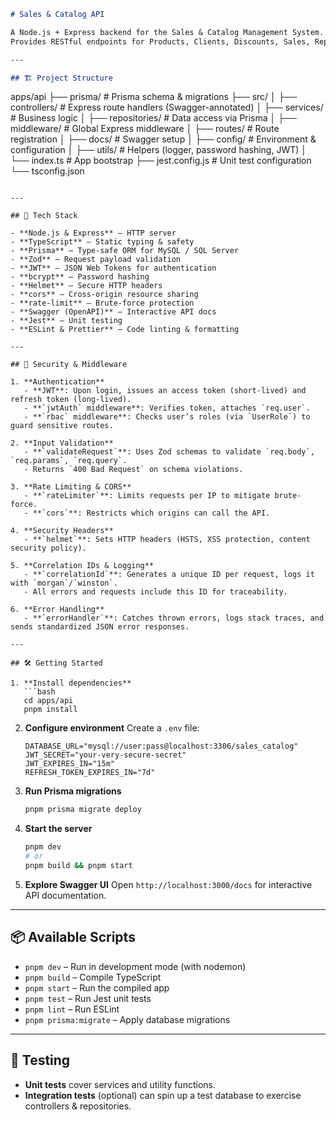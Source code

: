 ```markdown
# Sales & Catalog API

A Node.js + Express backend for the Sales & Catalog Management System.  
Provides RESTful endpoints for Products, Clients, Discounts, Sales, Reports and Authentication. Built with TypeScript, Prisma ORM, and industry-standard security & quality practices.

---

## 🏗️ Project Structure

```

apps/api
├── prisma/                 # Prisma schema & migrations
├── src/
│   ├── controllers/        # Express route handlers (Swagger-annotated)
│   ├── services/           # Business logic
│   ├── repositories/       # Data access via Prisma
│   ├── middleware/         # Global Express middleware
│   ├── routes/             # Route registration
│   ├── docs/               # Swagger setup
│   ├── config/             # Environment & configuration
│   ├── utils/              # Helpers (logger, password hashing, JWT)
│   └── index.ts            # App bootstrap
├── jest.config.js          # Unit test configuration
└── tsconfig.json

````

---

## 🚀 Tech Stack

- **Node.js & Express** – HTTP server  
- **TypeScript** – Static typing & safety  
- **Prisma** – Type-safe ORM for MySQL / SQL Server  
- **Zod** – Request payload validation  
- **JWT** – JSON Web Tokens for authentication  
- **bcrypt** – Password hashing  
- **Helmet** – Secure HTTP headers  
- **cors** – Cross-origin resource sharing  
- **rate-limit** – Brute-force protection  
- **Swagger (OpenAPI)** – Interactive API docs  
- **Jest** – Unit testing  
- **ESLint & Prettier** – Code linting & formatting  

---

## 🔐 Security & Middleware

1. **Authentication**  
   - **JWT**: Upon login, issues an access token (short-lived) and refresh token (long-lived).  
   - **`jwtAuth` middleware**: Verifies token, attaches `req.user`.  
   - **`rbac` middleware**: Checks user’s roles (via `UserRole`) to guard sensitive routes.

2. **Input Validation**  
   - **`validateRequest`**: Uses Zod schemas to validate `req.body`, `req.params`, `req.query`.  
   - Returns `400 Bad Request` on schema violations.

3. **Rate Limiting & CORS**  
   - **`rateLimiter`**: Limits requests per IP to mitigate brute-force.  
   - **`cors`**: Restricts which origins can call the API.

4. **Security Headers**  
   - **`helmet`**: Sets HTTP headers (HSTS, XSS protection, content security policy).

5. **Correlation IDs & Logging**  
   - **`correlationId`**: Generates a unique ID per request, logs it with `morgan`/`winston`.  
   - All errors and requests include this ID for traceability.

6. **Error Handling**  
   - **`errorHandler`**: Catches thrown errors, logs stack traces, and sends standardized JSON error responses.

---

## 🛠️ Getting Started

1. **Install dependencies**  
   ```bash
   cd apps/api
   pnpm install
````

2. **Configure environment**
   Create a `.env` file:

   ```env
   DATABASE_URL="mysql://user:pass@localhost:3306/sales_catalog"
   JWT_SECRET="your-very-secure-secret"
   JWT_EXPIRES_IN="15m"
   REFRESH_TOKEN_EXPIRES_IN="7d"
   ```

3. **Run Prisma migrations**

   ```bash
   pnpm prisma migrate deploy
   ```

4. **Start the server**

   ```bash
   pnpm dev
   # or
   pnpm build && pnpm start
   ```

5. **Explore Swagger UI**
   Open `http://localhost:3000/docs` for interactive API documentation.

---

## 📦 Available Scripts

* `pnpm dev` – Run in development mode (with nodemon)
* `pnpm build` – Compile TypeScript
* `pnpm start` – Run the compiled app
* `pnpm test` – Run Jest unit tests
* `pnpm lint` – Run ESLint
* `pnpm prisma:migrate` – Apply database migrations

---

## 🧪 Testing

* **Unit tests** cover services and utility functions.
* **Integration tests** (optional) can spin up a test database to exercise controllers & repositories.


